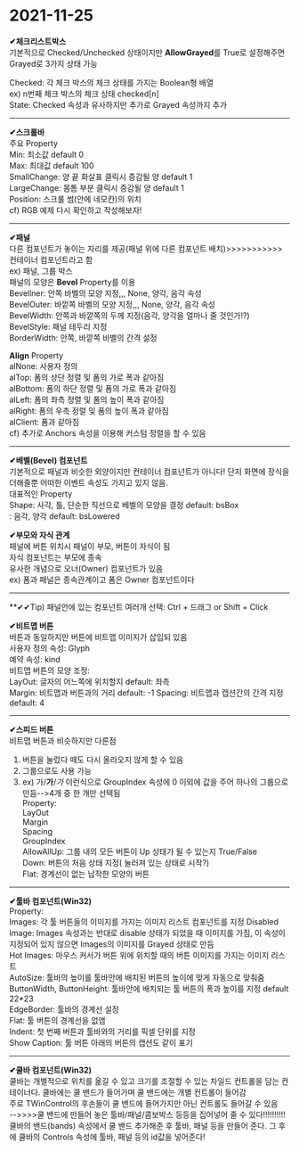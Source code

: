 2021-11-25
========

**✔체크리스트박스**  
기본적으로 Checked/Unchecked 상태이지만 **AllowGrayed**를 True로 설정해주면 Grayed로 3가지 상태 가능  
  

Checked: 각 체크 박스의 체크 상태를 가지는 Boolean형 배열  
ex) n번째 체크 박스의 체크 상태 checked[n]  
State: Checked 속성과 유사하지만 추가로 Grayed 속성까지 추가  
  
-------
**✔스크롤바**  
주요 Property  
Min: 최소값 default 0  
Max: 최대값 default 100  
SmallChange: 양 끝 화살표 클릭시 증감될 양 default 1  
LargeChange: 몸톰 부분 클릭시 증감될 양 default 1  
Position: 스크롤 썸(안에 네모칸)의 위치  
cf) RGB 예제 다시 확인하고 작성해보자!  
  
  ----------
  
**✔패널**  
다른 컴포넌트가 놓이는 자리를 제공(패널 위에 다른 컴포넌트 배치)>>>>>>>>>>>컨테이너 컴포넌트라고 함  
ex) 패널, 그룹 박스  
패널의 모양은 **Bevel** Property를 이용  
Bevellner: 안쪽 바벨의 모양 지정,,, None, 양각, 음각 속성  
BevelOuter: 바깥쪽 바벨의 모양 지정,,, None, 양각, 음각 속성  
BevelWidth: 안쪽과 바깥쪽의 두께 지정(음각, 양각을 얼마나 줄 것인가!?)  
BevelStyle: 패널 테두리 지정  
BorderWidth: 안쪽, 바깥쪽 바벨의 간격 설정  
  
**Align** Property  
alNone: 사용자 정의  
alTop: 폼의 상단 정렬 및 폼의 가로 폭과 같아짐  
alBottom: 폼의 하단 정렬 및 폼의 가로 폭과 같아짐  
alLeft: 폼의 좌측 정렬 및 폼의 높이 폭과 같아짐  
alRight: 폼의 우측 정렬 및 폼의 높이 폭과 같아짐  
alClient: 폼과 같아짐  
cf) 추가로 Anchors 속성을 이용해 커스텀 정렬을 할 수 있음  

-------

**✔베벨(Bevel) 컴포넌트**  
기본적으로 패널과 비슷한 외양이지만 컨테이너 컴포넌트가 아니다! 단지 화면에 장식을 더해줄뿐 어떠한 이벤트 속성도 가지고 있지 않음.  
대표적인 Property  
Shape: 사각, 틀, 단순한 직선으로 베벨의 모양을 결정 default: bsBox  
: 음각, 양각 default: bsLowered  

**✔부모와 자식 관계**  
패널에 버튼 위치시 패널이 부모, 버튼이 자식이 됨  
자식 컴포넌트는 부모에 종속  
유사한 개념으로 오너(Owner) 컴포넌트가 있음  
ex) 폼과 패널은 종속관계이고 폼은 Owner 컴포넌트이다  

--------------

**✔✔Tip) 패널안에 있는 컴포넌트 여러개 선택: Ctrl + 드래그 or Shift + Click  

**✔비트맵 버튼**  
버튼과 동일하지만 버튼에 비트맵 이미지가 삽입되 있음  
사용자 정의 속성: Glyph  
예약 속성: kind  
비트맵 버튼의 모양 조정:  
LayOut: 글자의 어느쪽에 위치할지 default: 좌측  
Margin: 비트맵과 버튼과의 거리 default: -1
Spacing: 비트맵과 캡션간의 간격 지정 default: 4  

------------

**✔스피드 버튼**  
비트맵 버튼과 비슷하지만 다른점  
1. 버튼을 눌렀다 떼도 다시 올라오지 않게 할 수 있음  
2. 그룹으로도 사용 가능  
3. ex) 가/**가**/_가_ 이런식으로 GroupIndex 속성에 0 이외에 값을 주어 하나의 그룹으로 만듬-->4개 중 한 개만 선택됨  
Property:  
LayOut    
Margin  
Spacing  
GroupIndex  
AllowAllUp: 그룹 내의 모든 버튼이 Up 상태가 될 수 있는지 True/False  
Down: 버튼의 처음 상태 지정( 눌러져 있는 상태로 시작?)  
Flat: 경계선이 없는 납작한 모양의 버튼  

------------------

**✔툴바 컴포넌트(Win32)**  
Property:  
Images: 각 툴 버튼들의 이미지를 가지는 이미지 리스트 컴포넌트를 지정
Disabled Image: Images 속성과는 반대로 disable 상태가 되었을 때 이미지를 가짐, 이 속성이 지정되어 있지 않으면 Images의 이미지를 Grayed 상태로 만듬  
Hot Images: 마우스 커서가 버튼 위에 위치할 때의 버튼 이미지를 가지는 이미지 리스트  
AutoSize: 툴바의 높이를 툴바안에 배치된 버튼의 높이에 맞게 자동으로 맞춰줌  
ButtonWidth, ButtonHeight: 툴바안에 배치되는 툴 버튼의 폭과 높이를 지정 default 22*23  
EdgeBorder: 툴바의 경계선 설정  
Flat: 툴 버튼의 경계선을 없앰  
Indent: 첫 번째 버튼과 툴바와의 거리를 픽셀 단위를 지정  
Show Caption: 툴 버튼 아래의 버튼의 캡션도 같이 표기  

---------------
**✔쿨바 컴포넌트(Win32)**  
쿨바는 개별적으로 위치를 옮길 수 있고 크기를 조절할 수 있는 차일드 컨트롤을 담는 컨테이너다. 쿨바에는 쿨 밴드가 들어가며 쿨 밴드에는 개별 컨트롤이 들어감  
주로 TWinControl의 후손들이 쿨 밴드에 들어가지만 아닌 컨트롤도 들어갈 수 있음  
-->>>>쿨 밴드에 만들어 놓은 툴바/패널/콤보박스 등등을 집어넣어 줄 수 있다!!!!!!!!!!  
쿨바의 밴드(bands) 속성에서 쿨 밴드 추가해준 후 툴바, 패널 등을 만들어 준다. 그 후에 쿨바의 Controls 속성에 툴바, 패널 등의 id값을 넣어준다! 




